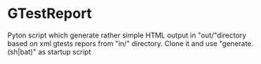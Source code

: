 # GTestReport

Pyton script which generate rather simple HTML output in "out/"directory based on xml gtests repors from "in/" directory.
Clone it and use "generate.(sh|bat)" as startup script
